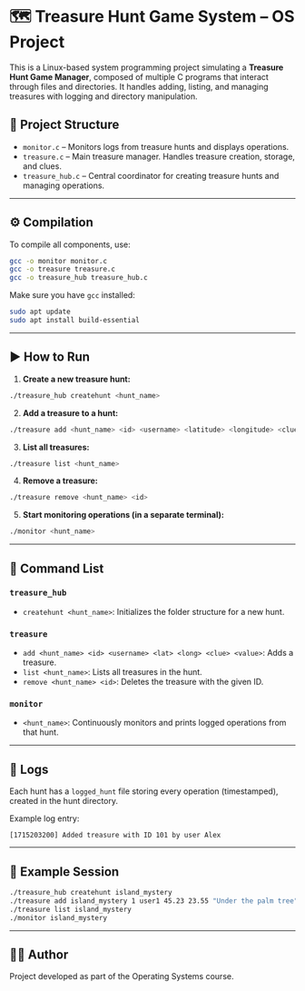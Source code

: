 # 🗺️ Treasure Hunt Game System – OS Project

This is a Linux-based system programming project simulating a **Treasure Hunt Game Manager**, composed of multiple C programs that interact through files and directories. It handles adding, listing, and managing treasures with logging and directory manipulation.

## 📁 Project Structure

- `monitor.c` – Monitors logs from treasure hunts and displays operations.
- `treasure.c` – Main treasure manager. Handles treasure creation, storage, and clues.
- `treasure_hub.c` – Central coordinator for creating treasure hunts and managing operations.

---

## ⚙️ Compilation

To compile all components, use:

```bash
gcc -o monitor monitor.c
gcc -o treasure treasure.c
gcc -o treasure_hub treasure_hub.c
```

Make sure you have `gcc` installed:

```bash
sudo apt update
sudo apt install build-essential
```

---

## ▶️ How to Run

1. **Create a new treasure hunt:**

```bash
./treasure_hub createhunt <hunt_name>
```

2. **Add a treasure to a hunt:**

```bash
./treasure add <hunt_name> <id> <username> <latitude> <longitude> <clue> <value>
```

3. **List all treasures:**

```bash
./treasure list <hunt_name>
```

4. **Remove a treasure:**

```bash
./treasure remove <hunt_name> <id>
```

5. **Start monitoring operations (in a separate terminal):**

```bash
./monitor <hunt_name>
```

---

## 📜 Command List

### `treasure_hub`

- `createhunt <hunt_name>`: Initializes the folder structure for a new hunt.

### `treasure`

- `add <hunt_name> <id> <username> <lat> <long> <clue> <value>`: Adds a treasure.
- `list <hunt_name>`: Lists all treasures in the hunt.
- `remove <hunt_name> <id>`: Deletes the treasure with the given ID.

### `monitor`

- `<hunt_name>`: Continuously monitors and prints logged operations from that hunt.

---

## 📝 Logs

Each hunt has a `logged_hunt` file storing every operation (timestamped), created in the hunt directory.

Example log entry:

```
[1715203200] Added treasure with ID 101 by user Alex
```

---

## 🧪 Example Session

```bash
./treasure_hub createhunt island_mystery
./treasure add island_mystery 1 user1 45.23 23.55 "Under the palm tree" 100
./treasure list island_mystery
./monitor island_mystery
```

---

## 🧑‍💻 Author

Project developed as part of the Operating Systems course.
